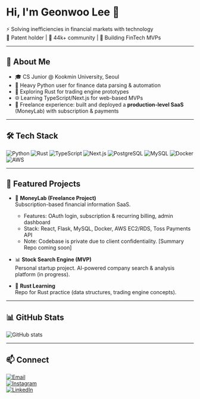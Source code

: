 # Hi, I'm Geonwoo Lee 👋

⚡ Solving inefficiencies in financial markets with technology  
📜 Patent holder | 👥 44k+ community | 🚀 Building FinTech MVPs

---

## 🚀 About Me
- 🎓 CS Junior @ Kookmin University, Seoul  
- 🐍 Heavy Python user for finance data parsing & automation  
- 🦀 Exploring Rust for trading engine prototypes  
- 🌐 Learning TypeScript/Next.js for web-based MVPs  
- 💼 Freelance experience: built and deployed a **production-level SaaS** (MoneyLab) with subscription & payments  

---

## 🛠 Tech Stack

![Python](https://img.shields.io/badge/Python-3776AB?style=for-the-badge&logo=python&logoColor=white)
![Rust](https://img.shields.io/badge/Rust-000000?style=for-the-badge&logo=rust&logoColor=white)
![TypeScript](https://img.shields.io/badge/TypeScript-3178C6?style=for-the-badge&logo=typescript&logoColor=white)
![Next.js](https://img.shields.io/badge/Next.js-000000?style=for-the-badge&logo=nextdotjs&logoColor=white)
![PostgreSQL](https://img.shields.io/badge/PostgreSQL-4169E1?style=for-the-badge&logo=postgresql&logoColor=white)
![MySQL](https://img.shields.io/badge/MySQL-4479A1?style=for-the-badge&logo=mysql&logoColor=white)
![Docker](https://img.shields.io/badge/Docker-2496ED?style=for-the-badge&logo=docker&logoColor=white)
![AWS](https://img.shields.io/badge/AWS-232F3E?style=for-the-badge&logo=amazonaws&logoColor=white)

---

## 📌 Featured Projects

- 💼 **MoneyLab (Freelance Project)**  
  Subscription-based financial information SaaS.  
  - Features: OAuth login, subscription & recurring billing, admin dashboard  
  - Stack: React, Flask, MySQL, Docker, AWS EC2/RDS, Toss Payments API  
  - Note: Codebase is private due to client confidentiality. [Summary Repo coming soon]  

- 📊 **Stock Search Engine (MVP)**  
  Personal startup project. AI-powered company search & analysis platform (in progress).  

- 🦀 **Rust Learning**  
  Repo for Rust practice (data structures, trading engine concepts).  

---

## 📊 GitHub Stats

![GitHub stats](https://github-readme-stats.vercel.app/api?username=jackblackbla&show_icons=true&theme=radical)

---

## 📫 Connect
[![Email](https://img.shields.io/badge/Email-asdd1379%40gmail.com-red?style=flat-square&logo=gmail&logoColor=white)](mailto:asdd1379@gmail.com)  
[![Instagram](https://img.shields.io/badge/Instagram-44k%2B%20Community-E4405F?style=flat-square&logo=instagram&logoColor=white)](https://instagram.com/economylee99)  
[![LinkedIn](https://img.shields.io/badge/LinkedIn-Coming%20Soon-0077B5?style=flat-square&logo=linkedin&logoColor=white)](https://www.linkedin.com/in/economylee99)

